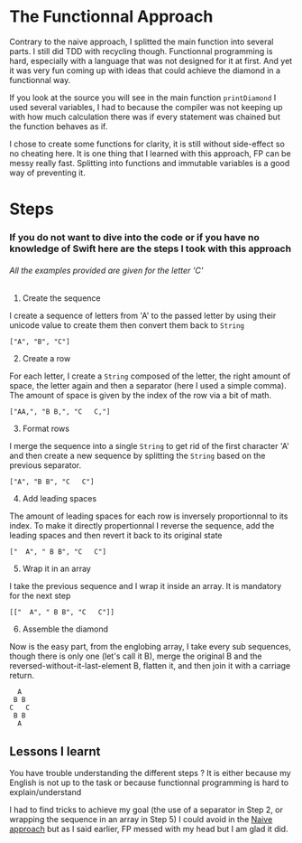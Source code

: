 # The Functionnal Approach

Contrary to the naive approach, I splitted the main function into several parts. I still did TDD with recycling though. Functionnal programming is hard, especially with a language that was not designed for it at first. And yet it was very fun coming up with ideas that could achieve the diamond in a functionnal way.

If you look at the source you will see in the main function `printDiamond` I used several variables, I had to because the compiler was not keeping up with how much calculation there was if every statement was chained but the function behaves as if.

I chose to create some functions for clarity, it is still without side-effect so no cheating here. It is one thing that I learned with this approach, FP can be messy really fast. Splitting into functions and immutable variables is a good way of preventing it.

# Steps

### If you do not want to dive into the code or if you have no knowledge of Swift here are the steps I took with this approach

###### All the examples provided are given for the letter 'C'



1. Create the sequence

I create a sequence of letters from 'A' to the passed letter by using their unicode value to create them then convert them back to `String`

```
["A", "B", "C"]
```



2. Create a row

For each letter, I create a `String` composed of the letter, the right amount of space, the letter again and then a separator (here I used a simple comma). The amount of space is given by the index of the row via a bit of math.

```
["AA,", "B B,", "C   C,"]
```



3. Format rows

I merge the sequence into a single `String` to get rid of the first character 'A' and then create a new sequence by splitting the `String` based on the previous separator.

```
["A", "B B", "C   C"]
```



4. Add leading spaces

The amount of leading spaces for each row is inversely proportionnal to its index. To make it directly propertionnal I reverse the sequence, add the leading spaces and then revert it back to its original state 

```
["  A", " B B", "C   C"]
```



5. Wrap it in an array

I take the previous sequence and I wrap it inside an array. It is mandatory for the next step

```
[["  A", " B B", "C   C"]]
```



6. Assemble the diamond

Now is the easy part, from the englobing array, I take every sub sequences, though there is only one (let's call it B), merge the original B and the reversed-without-it-last-element B, flatten it, and then join it with a carriage return.

```
  A
 B B
C   C
 B B
  A
```

## Lessons I learnt

You have trouble understanding the different steps ? It is either because my English is not up to the task or because functionnal programming is hard to explain/understand

I had to find tricks to achieve my goal (the use of a separator in Step 2, or wrapping the sequence in an array in Step 5) I could avoid in the [Naive approach](https://github.com/Naxyoh/Kata/tree/master/Diamonds/NaiveApproach.playground) but as I said earlier, FP messed with my head but I am glad it did.
